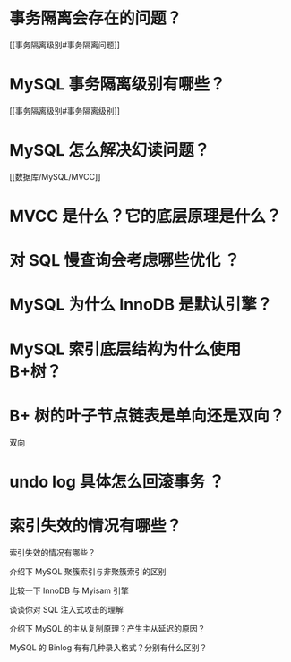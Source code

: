 # 事务隔离会存在的问题？
[[事务隔离级别#事务隔离问题]]

# MySQL 事务隔离级别有哪些？
[[事务隔离级别#事务隔离级别]]

# MySQL 怎么解决幻读问题？
[[数据库/MySQL/MVCC]]

# MVCC 是什么？它的底层原理是什么？


# 对 SQL 慢查询会考虑哪些优化 ？

# MySQL 为什么 InnoDB 是默认引擎？

# MySQL 索引底层结构为什么使用 B+树？

# B+ 树的叶子节点链表是单向还是双向？
双向

# undo log 具体怎么回滚事务 ？

# 索引失效的情况有哪些？

索引失效的情况有哪些？

介绍下 MySQL 聚簇索引与非聚簇索引的区别

比较一下 InnoDB 与 Myisam 引擎

谈谈你对 SQL 注入式攻击的理解

介绍下 MySQL 的主从复制原理？产生主从延迟的原因？

MySQL 的 Binlog 有有几种录入格式？分别有什么区别？












